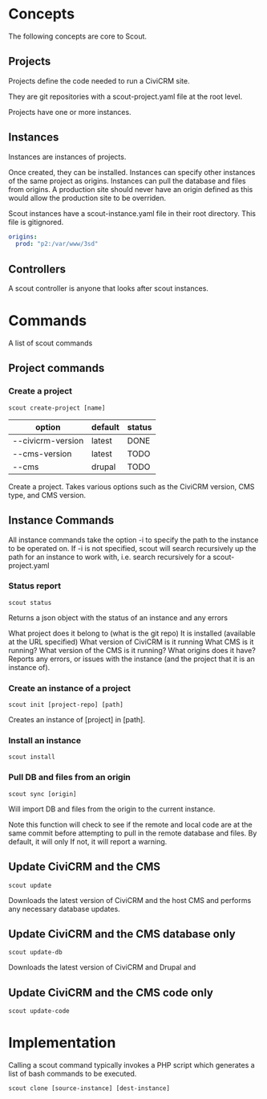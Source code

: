 # Concepts

The following concepts are core to Scout.

## Projects

Projects define the code needed to run a CiviCRM site.

They are git repositories with a scout-project.yaml file at the root level.

Projects have one or more instances.

## Instances

Instances are instances of projects.

Once created, they can be installed. Instances can specify other instances of the same project as origins. Instances can pull the database and files from origins. A production site should never have an origin defined as this would allow the production site to be overriden.

Scout instances have a scout-instance.yaml file in their root directory. This file is gitignored.

```scout.yaml
origins:
  prod: "p2:/var/www/3sd"
```

## Controllers

A scout controller is anyone that looks after scout instances.

# Commands

A list of scout commands

## Project commands

### Create a project

`scout create-project [name]`

option            | default | status
----------------- | ------- | ------
--civicrm-version | latest  | DONE
--cms-version     | latest  | TODO
--cms             | drupal  | TODO

Create a project. Takes various options such as the CiviCRM version, CMS type, and CMS version.

## Instance Commands

All instance commands take the option -i to specify the path to the instance to be operated on. If -i is not specified, scout will search recursively up the path for an instance to work with, i.e. search recursively for a scout-project.yaml

### Status report

`scout status`

Returns a json object with the status of an instance and any errors

What project does it belong to (what is the git repo) It is installed (available at the URL specified) What version of CiviCRM is it running What CMS is it running? What version of the CMS is it running? What origins does it have? Reports any errors, or issues with the instance (and the project that it is an instance of).

### Create an instance of a project

`scout init [project-repo] [path]`

Creates an instance of [project] in [path].

### Install an instance

`scout install`

### Pull DB and files from an origin

`scout sync [origin]`

Will import DB and files from the origin to the current instance.

Note this function will check to see if the remote and local code are at the same commit before attempting to pull in the remote database and files. By default, it will only If not, it will report a warning.

## Update CiviCRM and the CMS

`scout update`

Downloads the latest version of CiviCRM and the host CMS and performs any necessary database updates.

## Update CiviCRM and the CMS database only

`scout update-db`

Downloads the latest version of CiviCRM and Drupal and

## Update CiviCRM and the CMS code only

`scout update-code`

# Implementation

Calling a scout command typically invokes a PHP script which generates a list of bash commands to be executed.

`scout clone [source-instance] [dest-instance]`
